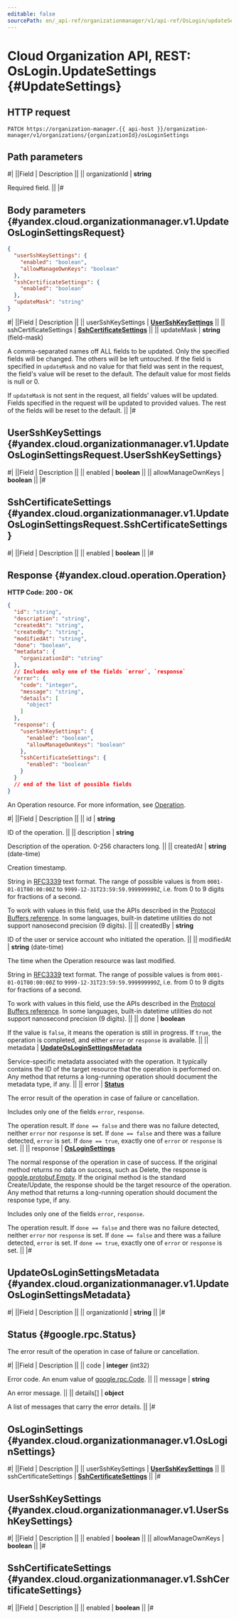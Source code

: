 ```yaml
---
editable: false
sourcePath: en/_api-ref/organizationmanager/v1/api-ref/OsLogin/updateSettings.md
---
```


# Cloud Organization API, REST: OsLogin.UpdateSettings {#UpdateSettings}

## HTTP request

```
PATCH https://organization-manager.{{ api-host }}/organization-manager/v1/organizations/{organizationId}/osLoginSettings
```

## Path parameters

#|
||Field | Description ||
|| organizationId | **string**

Required field.  ||
|#

## Body parameters {#yandex.cloud.organizationmanager.v1.UpdateOsLoginSettingsRequest}

```json
{
  "userSshKeySettings": {
    "enabled": "boolean",
    "allowManageOwnKeys": "boolean"
  },
  "sshCertificateSettings": {
    "enabled": "boolean"
  },
  "updateMask": "string"
}
```

#|
||Field | Description ||
|| userSshKeySettings | **[UserSshKeySettings](#yandex.cloud.organizationmanager.v1.UpdateOsLoginSettingsRequest.UserSshKeySettings)** ||
|| sshCertificateSettings | **[SshCertificateSettings](#yandex.cloud.organizationmanager.v1.UpdateOsLoginSettingsRequest.SshCertificateSettings)** ||
|| updateMask | **string** (field-mask)

A comma-separated names off ALL fields to be updated.
Only the specified fields will be changed. The others will be left untouched.
If the field is specified in `` updateMask `` and no value for that field was sent in the request,
the field's value will be reset to the default. The default value for most fields is null or 0.

If `` updateMask `` is not sent in the request, all fields' values will be updated.
Fields specified in the request will be updated to provided values.
The rest of the fields will be reset to the default. ||
|#

## UserSshKeySettings {#yandex.cloud.organizationmanager.v1.UpdateOsLoginSettingsRequest.UserSshKeySettings}

#|
||Field | Description ||
|| enabled | **boolean** ||
|| allowManageOwnKeys | **boolean** ||
|#

## SshCertificateSettings {#yandex.cloud.organizationmanager.v1.UpdateOsLoginSettingsRequest.SshCertificateSettings}

#|
||Field | Description ||
|| enabled | **boolean** ||
|#

## Response {#yandex.cloud.operation.Operation}

**HTTP Code: 200 - OK**

```json
{
  "id": "string",
  "description": "string",
  "createdAt": "string",
  "createdBy": "string",
  "modifiedAt": "string",
  "done": "boolean",
  "metadata": {
    "organizationId": "string"
  },
  // Includes only one of the fields `error`, `response`
  "error": {
    "code": "integer",
    "message": "string",
    "details": [
      "object"
    ]
  },
  "response": {
    "userSshKeySettings": {
      "enabled": "boolean",
      "allowManageOwnKeys": "boolean"
    },
    "sshCertificateSettings": {
      "enabled": "boolean"
    }
  }
  // end of the list of possible fields
}
```

An Operation resource. For more information, see [Operation](/docs/api-design-guide/concepts/operation).

#|
||Field | Description ||
|| id | **string**

ID of the operation. ||
|| description | **string**

Description of the operation. 0-256 characters long. ||
|| createdAt | **string** (date-time)

Creation timestamp.

String in [RFC3339](https://www.ietf.org/rfc/rfc3339.txt) text format. The range of possible values is from
`0001-01-01T00:00:00Z` to `9999-12-31T23:59:59.999999999Z`, i.e. from 0 to 9 digits for fractions of a second.

To work with values in this field, use the APIs described in the
[Protocol Buffers reference](https://developers.google.com/protocol-buffers/docs/reference/overview).
In some languages, built-in datetime utilities do not support nanosecond precision (9 digits). ||
|| createdBy | **string**

ID of the user or service account who initiated the operation. ||
|| modifiedAt | **string** (date-time)

The time when the Operation resource was last modified.

String in [RFC3339](https://www.ietf.org/rfc/rfc3339.txt) text format. The range of possible values is from
`0001-01-01T00:00:00Z` to `9999-12-31T23:59:59.999999999Z`, i.e. from 0 to 9 digits for fractions of a second.

To work with values in this field, use the APIs described in the
[Protocol Buffers reference](https://developers.google.com/protocol-buffers/docs/reference/overview).
In some languages, built-in datetime utilities do not support nanosecond precision (9 digits). ||
|| done | **boolean**

If the value is `false`, it means the operation is still in progress.
If `true`, the operation is completed, and either `error` or `response` is available. ||
|| metadata | **[UpdateOsLoginSettingsMetadata](#yandex.cloud.organizationmanager.v1.UpdateOsLoginSettingsMetadata)**

Service-specific metadata associated with the operation.
It typically contains the ID of the target resource that the operation is performed on.
Any method that returns a long-running operation should document the metadata type, if any. ||
|| error | **[Status](#google.rpc.Status)**

The error result of the operation in case of failure or cancellation.

Includes only one of the fields `error`, `response`.

The operation result.
If `done == false` and there was no failure detected, neither `error` nor `response` is set.
If `done == false` and there was a failure detected, `error` is set.
If `done == true`, exactly one of `error` or `response` is set. ||
|| response | **[OsLoginSettings](#yandex.cloud.organizationmanager.v1.OsLoginSettings)**

The normal response of the operation in case of success.
If the original method returns no data on success, such as Delete,
the response is [google.protobuf.Empty](https://developers.google.com/protocol-buffers/docs/reference/google.protobuf#google.protobuf.Empty).
If the original method is the standard Create/Update,
the response should be the target resource of the operation.
Any method that returns a long-running operation should document the response type, if any.

Includes only one of the fields `error`, `response`.

The operation result.
If `done == false` and there was no failure detected, neither `error` nor `response` is set.
If `done == false` and there was a failure detected, `error` is set.
If `done == true`, exactly one of `error` or `response` is set. ||
|#

## UpdateOsLoginSettingsMetadata {#yandex.cloud.organizationmanager.v1.UpdateOsLoginSettingsMetadata}

#|
||Field | Description ||
|| organizationId | **string** ||
|#

## Status {#google.rpc.Status}

The error result of the operation in case of failure or cancellation.

#|
||Field | Description ||
|| code | **integer** (int32)

Error code. An enum value of [google.rpc.Code](https://github.com/googleapis/googleapis/blob/master/google/rpc/code.proto). ||
|| message | **string**

An error message. ||
|| details[] | **object**

A list of messages that carry the error details. ||
|#

## OsLoginSettings {#yandex.cloud.organizationmanager.v1.OsLoginSettings}

#|
||Field | Description ||
|| userSshKeySettings | **[UserSshKeySettings](#yandex.cloud.organizationmanager.v1.UserSshKeySettings)** ||
|| sshCertificateSettings | **[SshCertificateSettings](#yandex.cloud.organizationmanager.v1.SshCertificateSettings)** ||
|#

## UserSshKeySettings {#yandex.cloud.organizationmanager.v1.UserSshKeySettings}

#|
||Field | Description ||
|| enabled | **boolean** ||
|| allowManageOwnKeys | **boolean** ||
|#

## SshCertificateSettings {#yandex.cloud.organizationmanager.v1.SshCertificateSettings}

#|
||Field | Description ||
|| enabled | **boolean** ||
|#